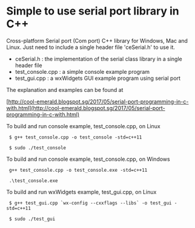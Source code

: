 # Simple to use serial port library in C++

Cross-platform Serial port (Com port) C++ library for Windows, Mac and Linux.
Just need to include a single header file 'ceSerial.h' to use it.


* ceSerial.h : the implementation of the serial class library in a single header file
* test_console.cpp : a simple console example program 
* test_gui.cpp : a wxWidgets GUI example program using serial port


The explanation and examples can be found at


[http://cool-emerald.blogspot.sg/2017/05/serial-port-programming-in-c-with.html](http://cool-emerald.blogspot.sg/2017/05/serial-port-programming-in-c-with.html)



To build and run console example, test_console.cpp, on Linux

```
 $ g++ test_console.cpp -o test_console -std=c++11

 $ sudo ./test_console
```


To build and run console example, test_console.cpp, on Windows

```
 g++ test_console.cpp -o test_console.exe -std=c++11
 
 .\test_console.exe

```


To build and run wxWidgets example, test_gui.cpp, on Linux

```
 $ g++ test_gui.cpp `wx-config --cxxflags --libs` -o test_gui -std=c++11
 
 $ sudo ./test_gui

```




